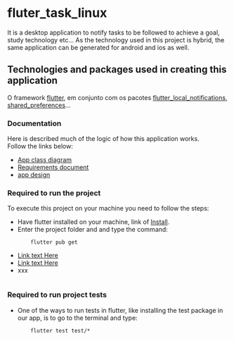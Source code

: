 # fluter_task_linux
It is a desktop application to notify tasks to be followed to achieve a goal, study technology etc... As the technology used in this project is hybrid, the same application can be generated for android and ios as well.

## Technologies and packages used in creating this application  
O framework [flutter](https://flutter.dev/), em conjunto com os pacotes [flutter_local_notifications](https://pub.dev/packages/flutter_local_notifications/install), [shared_preferences](https://pub.dev/packages/shared_preferences)...

### Documentation
Here is described much of the logic of how this application works.  
Follow the links below:  
- [App class diagram](https://github.com/Okiagari-Koboshi/fluter_task_linux/blob/main/docs/diagram_class.md)
- [Requirements document](https://github.com/dev-brito99frelas/fluter_task_linux/blob/main/docs/requisitos.md)
- [app design](https://www.figma.com/file/W6aQsdrZJYBs9r7aM9opJi/task_linux?node-id=0%3A1)

### Required to run the project  
To execute this project on your machine you need to follow the steps:
- Have flutter installed on your machine, link of [Install](https://docs.flutter.dev/get-started/install).
- Enter the project folder and and type the command:
    ```
        flutter pub get
    ```
- [Link text Here](#)
- [Link text Here](#)  
- xxx
    ```
    ```
### Required to run project tests  
- One of the ways to run tests in flutter, like installing the test package in our app, is to go to the terminal and type:
    ```
        flutter test test/*
    ```
